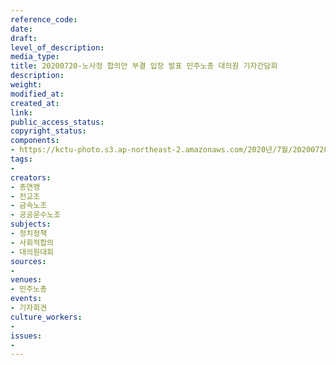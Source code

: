 ```yaml
---
reference_code: 
date: 
draft: 
level_of_description: 
media_type: 
title: 20200720-노사정 합의안 부결 입장 발표 민주노총 대의원 기자간담회
description: 
weight: 
modified_at: 
created_at: 
link: 
public_access_status: 
copyright_status: 
components:
- https://kctu-photo.s3.ap-northeast-2.amazonaws.com/2020년/7월/20200720-노사정+합의안+부결+입장+발표+민주노총+대의원+기자간담회/P7201345.jpg
tags:
- 
creators:
- 총연맹
- 전교조
- 금속노조
- 공공운수노조
subjects:
- 정치정책
- 사회적합의
- 대의원대회
sources:
- 
venues:
- 민주노총
events:
- 기자회견
culture_workers:
- 
issues:
- 
---
```

